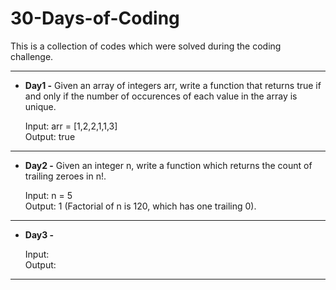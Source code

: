 # 30-Days-of-Coding
This is a collection of codes which were solved during the coding challenge.

----------------------------------------------------------------------------------------------------------------------------------------
* __Day1 -__ Given an array of integers arr, write a function that returns true if and only if the number of occurences of each value in the array is unique. <br />

  Input: arr = [1,2,2,1,1,3] <br />
  Output: true
----------------------------------------------------------------------------------------------------------------------------------------
* __Day2 -__ Given an integer n, write a function which returns the count of trailing zeroes in n!.

  Input: n = 5 <br />
  Output: 1
  (Factorial of n is 120, which has one trailing 0).
----------------------------------------------------------------------------------------------------------------------------------------
* __Day3 -__ 

  Input: <br />
  Output:
----------------------------------------------------------------------------------------------------------------------------------------